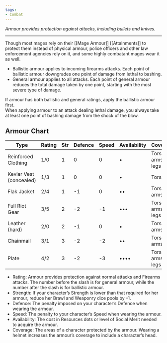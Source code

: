```yaml
---
tags:
- Combat
---
```


_Armour provides protection against attacks, including bullets and knives._

---

Though most mages rely on their [[Mage Armour]] [[Attainments]] to protect them instead of physical armour, police officers and other law enforcement agencies rely on it, and some highly combatant mages wear it as well.
- Ballistic armour applies to incoming firearms attacks. Each point of ballistic armour downgrades one point of damage from lethal to bashing.
- General armour applies to all attacks. Each point of general armour reduces the total damage taken by one point, starting with the most severe type of damage.

If armour has both ballistic and general ratings, apply the ballistic armour first.\
When applying armour to an attack dealing lethal damage, you always take at least one point of bashing damage from the shock of the blow.

## Armour Chart

| Type                    | Rating | Str | Defence | Speed | Availability | Coverage          |
| ----------------------- | ------ | --- | ------- | ----- | ------------ | ----------------- |
| Reinforced Clothing     | 1/0    | 1   | 0       | 0     | •            | Torso, arms, legs |
| Kevlar Vest (concealed) | 1/3    | 1   | 0       | 0     | •            | Torso             |
| Flak Jacket             | 2/4    | 1   | -1      | 0     | ••           | Torso, arms       |
| Full Riot Gear          | 3/5    | 2   | -2      | -1    | •••          | Torso, arms, legs |
| Leather (hard)          | 2/0    | 2   | -1      | 0     | •            | Torso, arms       |
| Chainmail               | 3/1    | 3   | -2      | -2    | ••           | Torso, arms       |
| Plate                   | 4/2    | 3   | -2      | -3    | ••••         | Torso, arms, legs |

- Rating: Armour provides protection against normal attacks and Firearms attacks. The number before the slash is for general armour, while the number after the slash is for ballistic armour.
- Strength: If your character’s Strength is lower than that required for her armour, reduce her Brawl and Weaponry dice pools by –1.
- Defence: The penalty imposed on your character’s Defence when wearing the armour.
- Speed: The penalty to your character’s Speed when wearing the armour. 
- Availability: The cost in Resources dots or level of Social Merit needed to acquire the armour.
- Coverage: The areas of a character protected by the armour. Wearing a helmet increases the armour’s coverage to include a character’s head.